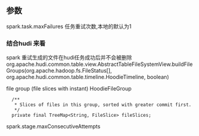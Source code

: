 ## 参数
spark.task.maxFailures
任务重试次数,本地的默认为1
### 结合hudi 来看
spark 重试生成的文件在hudi任务成功后并不会被删除
org.apache.hudi.common.table.view.AbstractTableFileSystemView.buildFileGroups(org.apache.hadoop.fs.FileStatus[], org.apache.hudi.common.table.timeline.HoodieTimeline, boolean)

file group (file slices with instant)
HoodieFileGroup
```
  /**
   * Slices of files in this group, sorted with greater commit first.
   */
  private final TreeMap<String, FileSlice> fileSlices;

```

spark.stage.maxConsecutiveAttempts	
